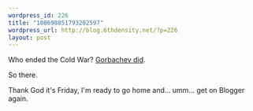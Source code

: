 ```yaml
--- 
wordpress_id: 226
title: "108698851793202597"
wordpress_url: http://blog.6thdensity.net/?p=226
layout: post
---
```

Who ended the Cold War?  <a href="http://www.theglobeandmail.com/servlet/ArticleNews/TPStory/LAC/20040610/COMARTIN10/TPComment/TopStories">Gorbachev did</a>.

So there.

Thank God it's Friday, I'm ready to go home and... umm... get on Blogger again.
